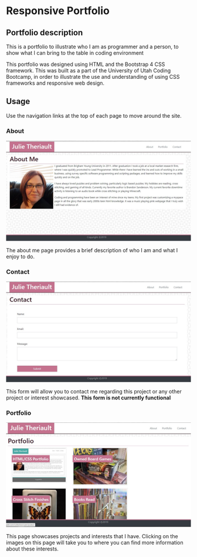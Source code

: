 # Responsive Portfolio

## Portfolio description

This is a portfolio to illustrate who I am as programmer and a person, to show what I can bring to the table in coding environment

This portfolio was designed using HTML and the Bootstrap 4 CSS framework. This was built as a part of the University of Utah Coding Bootcamp, in order to illustrate the use and understanding of using CSS frameworks and responsive web design.

## Usage

Use the navigation links at the top of each page to move around the site.

### About

![Screen Shot of About Me page](assets/images/about-me-ss.jpg)

The about me page provides a brief description of who I am and what I enjoy to do.

### Contact

![Screen Shot of Contact form](assets/images/contact-page-ss.jpg)

This form will allow you to contact me regarding this project or any other project or interest showcased.
**This form is not currently functional**

### Portfolio

![Screen shot of Portfolio page](assets/images/portfolio-ss.jpg)

This page showcases projects and interests that I have. Clicking on the images on this page will take you to where you can find more information about these interests.
